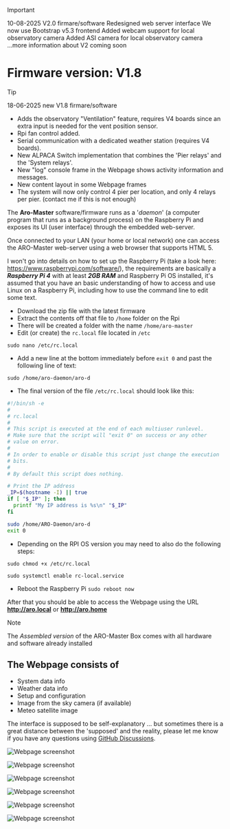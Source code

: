 > [!IMPORTANT]
> 10-08-2025 V2.0 firmare/software
> Redesigned web server interface
> We now use Bootstrap v5.3 frontend
> Added webcam support for local observatory camera 
> Added ASI camera for local observatory camera
> ...more information about V2 coming soon

# Firmware version: V1.8
> [!TIP]
> 18-06-2025 new V1.8 firmare/software
>- Adds the observatory "Ventilation" feature, requires V4 boards since an extra input is needed for the vent position sensor.
>- Rpi fan control added.
>- Serial communication with a dedicated weather station (requires V4 boards).
>- New ALPACA Switch implementation that combines the 'Pier relays' and the 'System relays'.
>- New "log" console frame in the Webpage shows activity information and messages.
>- New content layout in some Webpage frames
>- The system will now only control 4 pier per location, and only 4 relays per pier. (contact me if this is not enough)


The **Aro-Master** software/firmware runs as a '_daemon_' (a computer program that runs as a background process) on the Raspberry Pi and exposes its UI (user interface) through the embedded web-server.

Once connected to your LAN (your home or local network) one can access the ARO-Master web-server using a web browser that supports HTML 5.

I won't go into details on how to set up the Raspberry Pi (take a look here: https://www.raspberrypi.com/software/), the requirements are basically a ***Raspberry Pi 4*** with at least ***2GB RAM*** and Raspberry Pi OS installed, it's assumed that you have an basic understanding of how to access and use Linux on a Raspberry Pi, including how to use the command line to edit some text.

- Download the zip file with the latest firmware
- Extract the contents off that file to `/home` folder on the Rpi
- There will be created a folder with the name `/home/aro-master`
- Edit (or create) the `rc.local` file located in `/etc`
```
sudo nano /etc/rc.local
```
- Add a new line at the bottom immediately before `exit 0` and past the following line of text:
```
sudo /home/aro-daemon/aro-d
```
- The final version of the file `/etc/rc.local` should look like this:
```Bash
#!/bin/sh -e
#
# rc.local
#
# This script is executed at the end of each multiuser runlevel.
# Make sure that the script will "exit 0" on success or any other
# value on error.
#
# In order to enable or disable this script just change the execution
# bits.
#
# By default this script does nothing.

# Print the IP address
_IP=$(hostname -I) || true
if [ "$_IP" ]; then
  printf "My IP address is %s\n" "$_IP"
fi

sudo /home/ARO-Daemon/aro-d
exit 0
```
- Depending on the RPI OS version you may need to also do the following steps:
  
```sudo chmod +x /etc/rc.local```

```sudo systemctl enable rc-local.service```

- Reboot the Raspberry Pi `sudo reboot now`

After that you should be able to access the Webpage using the URL **http://aro.local** or **http://aro.home**

> [!NOTE]
> The _Assembled version_ of the ARO-Master Box comes with all hardware and software already installed

## The Webpage consists of
- System data info
- Weather data info
- Setup and configuration
- Image from the sky camera (if available)
- Meteo satellite image

The interface is supposed to be self-explanatory ... but sometimes there is a great distance between the 'supposed' and the reality, please let me know if you have any questions using  [GitHub Discussions](https://github.com/almtree/aro-master/discussions).

![Webpage screenshot](images/firm_01n.png)

![Webpage screenshot](images/firm_02n.png)

![Webpage screenshot](images/firm_03n.png)

![Webpage screenshot](images/firm_04n.png)

![Webpage screenshot](images/firm_05n.png)

![Webpage screenshot](images/firm_06n.png)
